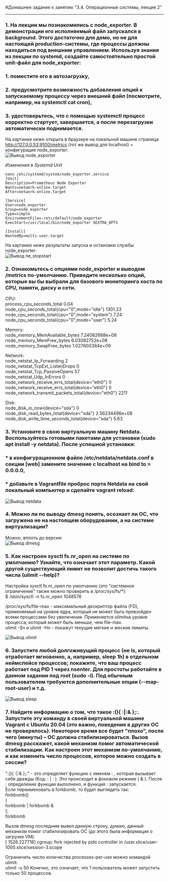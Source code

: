 #Домашнее задание к занятию "3.4. Операционные системы, лекция 2"  
***

### 1. На лекции мы познакомились с node_exporter. В демонстрации его исполняемый файл запускался в background. Этого достаточно для демо, но не для настоящей production-системы, где процессы должны находиться под внешним управлением. Используя знания из лекции по systemd, создайте самостоятельно простой unit-файл для node_exporter:
### 1. поместите его в автозагрузку,  
### 2. предусмотрите возможность добавления опций к запускаемому процессу через внешний файл (посмотрите, например, на systemctl cat cron),  
### 3. удостоверьтесь, что с помощью systemctl процесс корректно стартует, завершается, а после перезагрузки автоматически поднимается.  

На картинке ниже открыта в браузере на локальной машине страница http://127.0.0.53:9100/metrics (тот же вывод для localhost) + конфигурация node_exporter:  
![Вывод node_exporter](https://github.com/Bura-M/devops-netology/blob/main/03-sysadmin-04-os/img/node_exporter.PNG "node_exporter web")  

_Изменения в Systemd Unit_  

	nano /etc/systemd/system/node_exporter.service
	[Unit]
	Description=Prometheus Node Exporter
	Wants=network-online.target
	After=network-online.target

	[Service]
	User=node_exporter
	Group=node_exporter
	Type=simple
	EnvironmentFile=-/etc/default/node_exporter
	ExecStart=/usr/local/bin/node_exporter $EXTRA_OPTS

	[Install]
	WantedBy=multi-user.target

На картинке ниже результаты запуска и остановки службы node_exporter:  
![Вывод ne_stopstart](https://github.com/Bura-M/devops-netology/blob/main/03-sysadmin-04-os/img/ne_stopstart.PNG "node_exporter stop&start")  

### 2. Ознакомьтесь с опциями node_exporter и выводом /metrics по-умолчанию. Приведите несколько опций, которые вы бы выбрали для базового мониторинга хоста по CPU, памяти, диску и сети.  
CPU:  
process_cpu_seconds_total 0.04
node_cpu_seconds_total{cpu="0",mode="idle"} 1301.23
node_cpu_seconds_total{cpu="0",mode="system"} 7.24
node_cpu_seconds_total{cpu="0",mode="user"} 5.24  

Memory:  
node_memory_MemAvailable_bytes 7.24082688e+08  
node_memory_MemFree_bytes 6.03082752e+08  
node_memory_SwapFree_bytes 1.027600384e+09  

Network:  
node_netstat_Ip_Forwarding 2  
node_netstat_TcpExt_ListenDrops 0  
node_netstat_Tcp_PassiveOpens 57  
node_netstat_Udp_InErrors 0  
node_network_receive_errs_total{device="eth0"} 0  
node_network_receive_errs_total{device="eth0"} 0  
node_network_transmit_packets_total{device="eth0"} 2211  

Disk:  
node_disk_io_now{device="sda"} 0  
node_disk_read_bytes_total{device="sda"} 2.56234496e+08  
node_disk_write_time_seconds_total{device="sda"} 5.63  

### 3. Установите в свою виртуальную машину Netdata. Воспользуйтесь готовыми пакетами для установки (sudo apt install -y netdata). После успешной установки:
### * в конфигурационном файле /etc/netdata/netdata.conf в секции [web] замените значение с localhost на bind to = 0.0.0.0,
### * добавьте в Vagrantfile проброс порта Netdata на свой локальный компьютер и сделайте vagrant reload:
![Вывод netdata](https://github.com/Bura-M/devops-netology/blob/main/03-sysadmin-04-os/img/netdata.PNG "netdata web")  

### 4. Можно ли по выводу dmesg понять, осознает ли ОС, что загружена не на настоящем оборудовании, а на системе виртуализации?  
Можно, вплоть до версии:  
![Вывод dmesg](https://github.com/Bura-M/devops-netology/blob/main/03-sysadmin-04-os/img/dmesg.PNG "dmesg")  

### 5. Как настроен sysctl fs.nr_open на системе по умолчанию? Узнайте, что означает этот параметр. Какой другой существующий лимит не позволит достичь такого числа (ulimit --help)?
Настройка sysctl fs.nr_open по умолчанию (это "системное ограничение" также можно проверить в /proc/sys/fs/*):  
	$ /sbin/sysctl -n fs.nr_open
	1048576  

/proc/sys/fs/file-max - максимальный дескриптор файла (FD), применяемый на уровне ядра, который не может быть превзойден всеми процессами без увеличения. Применяется ulimitна уровне процесса, который может быть меньше, чем file-max.  
ulimit -Sn и ulimit -Hn - покажут текущие мягкие и жеские лимиты.  

![Вывод ulimit](https://github.com/Bura-M/devops-netology/blob/main/03-sysadmin-04-os/img/ulimit.PNG "ulimit")  

### 6. Запустите любой долгоживущий процесс (не ls, который отработает мгновенно, а, например, sleep 1h) в отдельном неймспейсе процессов; покажите, что ваш процесс работает под PID 1 через nsenter. Для простоты работайте в данном задании под root (sudo -i). Под обычным пользователем требуются дополнительные опции (--map-root-user) и т.д.  
![Вывод sleep](https://github.com/Bura-M/devops-netology/blob/main/03-sysadmin-04-os/img/sleep.PNG "sleep")  


### 7. Найдите информацию о том, что такое :(){ :|:& };:. Запустите эту команду в своей виртуальной машине Vagrant с Ubuntu 20.04 (это важно, поведение в других ОС не проверялось). Некоторое время все будет "плохо", после чего (минуты) – ОС должна стабилизироваться. Вызов dmesg расскажет, какой механизм помог автоматической стабилизации. Как настроен этот механизм по-умолчанию, и как изменить число процессов, которое можно создать в сессии?  
":(){ :|:& };:" - это определяет функцию с именем : , которая вызывает себя дважды (Код: : | : ). Это происходит в фоновом режиме ( & ). После ; определение функции выполнено, и функция : запускается.  
Если переименовать в forkbomb, то будет выглядеть так:  
		forkbomb()  
		{  
			forkbomb | forkbomb &  
		};  
		forkbomb  

Вызов dmesg последним вывел данную строку, думаю, данный механизм помог стабилизировать ОС (до этого была информация о загрузке VM):  
[ 1528.227718] cgroup: fork rejected by pids controller in /user.slice/user-1000.slice/session-3.scope  

Ограничить число количества processes-per-use можно командой ulimit:  
	ulimit -u 50
Конечно, это означает, что 1 пользователь может запустить только 50 процессов.  

